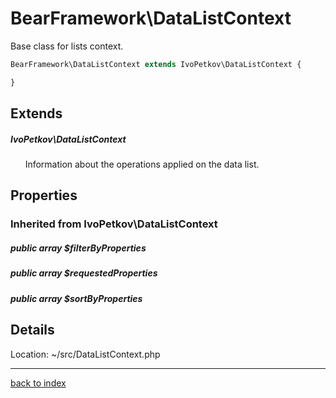 # BearFramework\DataListContext

Base class for lists context.

```php
BearFramework\DataListContext extends IvoPetkov\DataListContext {

}
```

## Extends

##### IvoPetkov\DataListContext

&nbsp;&nbsp;&nbsp;&nbsp;&nbsp;&nbsp;Information about the operations applied on the data list.

## Properties

### Inherited from IvoPetkov\DataListContext

##### public array $filterByProperties

##### public array $requestedProperties

##### public array $sortByProperties

## Details

Location: ~/src/DataListContext.php

---

[back to index](index.md)

